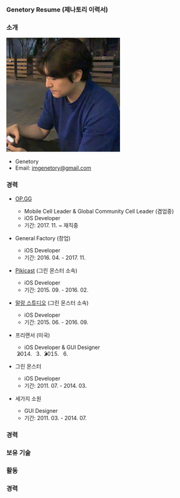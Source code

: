 ### Genetory Resume (제나토리 이력서)


### 소개

<img src="/Image/Genetory.png" width="300" height="300">

- Genetory 
- Email: imgenetory@gmail.com

### 경력
* [OP.GG](https://op.gg/)
  - Mobile Cell Leader & Global Community Cell Leader (겸업중)
  - iOS Developer
  - 기간: 2017. 11. ~ 재직중
  
* General Factory (창업)
  - iOS Developer
  - 기간: 2016. 04. - 2017. 11.
  
* [Pikicast](https://pikicast.com/) (그린 몬스터 소속)
  - iOS Developer
  - 기간: 2015. 09. - 2016. 02.
  
* [말랑 스튜디오](https://www.malangstudio.com/) (그린 몬스터 소속)
  - iOS Developer
  - 기간: 2015. 06. - 2016. 09.

* 프리랜서 (미국)
  - iOS Developer & GUI Designer 
  - 2014. 03. - 2015. 06.
  
* 그린 몬스터
  - iOS Developer
  - 기간: 2011. 07. - 2014. 03.
  
* 세가지 소원
  - GUI Designer
  - 기간: 2011. 03. - 2014. 07.

### 경력


### 보유 기술


### 활동


### 경력

